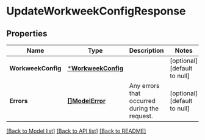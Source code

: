 # UpdateWorkweekConfigResponse

## Properties

 Name               | Type                                     | Description                                  | Notes                        
--------------------|------------------------------------------|----------------------------------------------|------------------------------
 **WorkweekConfig** | [***WorkweekConfig**](WorkweekConfig.md) |                                              | [optional] [default to null] 
 **Errors**         | [**[]ModelError**](Error.md)             | Any errors that occurred during the request. | [optional] [default to null] 

[[Back to Model list]](../README.md#documentation-for-models) [[Back to API list]](../README.md#documentation-for-api-endpoints) [[Back to README]](../README.md)

